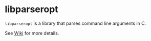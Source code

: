 # libparseropt

`libparseropt` is a library that parses command line arguments in C.

See [Wiki](https://github.com/GrapeJuicer/libparseropt/wiki) for more details.